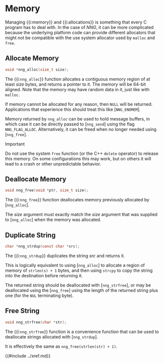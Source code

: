 # Memory

Managing {{i:memory}} and {{i:allocations}} is something that every C program has to deal with.
In the case of _NNG_, it can be more complicated because the underlying platform
code can provide different allocators that might not be compatible with the use
system allocator used by `malloc` and `free`.

## Allocate Memory

```c
void *nng_alloc(size_t size);
```

The {{i:`nng_alloc`}} function allocates a contiguous memory region of
at least _size_ bytes, and returns a pointer to it.
The memory will be 64-bit aligned.
Note that the memory may have random data in it, just like with `malloc`.

If memory cannot be allocated for any reason, then `NULL` will be returned.
Applications that experience this should treat this like [`NNG_ENOMEM`].

Memory returned by `nng_alloc` can be used to hold message buffers, in which
case it can be directly passed to [`nng_send`] using the flag `NNG_FLAG_ALLOC`.
Alternatively, it can be freed when no longer needed using [`nng_free`].

> [!IMPORTANT]
> Do not use the system `free` function (or the C++ `delete` operator) to release this memory.
> On some configurations this may work, but on others it will lead to a crash or
> other unpredictable behavior.

## Deallocate Memory

```c
void nng_free(void *ptr, size_t size);
```

The {{i:`nng_free`}} function deallocates memory previously allocated by [`nng_alloc`].

The _size_ argument must exactly match the _size_ argument that was supplied to
[`nng_alloc`] when the memory was allocated.

## Duplicate String

```c
char *nng_strdup(const char *src);
```

The {{i:`nng_strdup`}} duplicates the string _src_ and returns it.

This is logically equivalent to using [`nng_alloc`]
to allocate a region of memory of `strlen(s) + 1` bytes, and then
using `strcpy` to copy the string into the destination before
returning it.

The returned string should be deallocated with
[`nng_strfree`], or may be deallocated using the
[`nng_free`] using the length of the returned string plus
one (for the `NUL` terminating byte).

## Free String

```c
void nng_strfree(char *str);
```

The {{i:`nng_strfree`}} function is a convenience function that
can be used to deallocate strings allocated with [`nng_strdup`].

It is effectively the same as `nng_free(strlen(str) + 1)`.

{{#include ../xref.md}}
